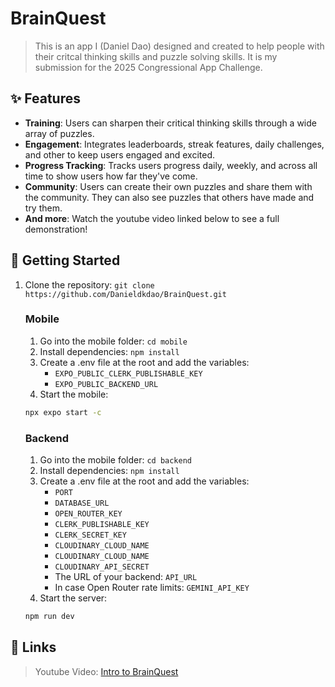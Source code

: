 # BrainQuest

> This is an app I (Daniel Dao) designed and created to help people with their critcal thinking skills and puzzle solving skills. It is my submission for the 2025 Congressional App Challenge.

## ✨ Features

* **Training**: Users can sharpen their critical thinking skills through a wide array of puzzles.
* **Engagement**: Integrates leaderboards, streak features, daily challenges, and other to keep users engaged and excited.
* **Progress Tracking**: Tracks users progress daily, weekly, and across all time to show users how far they've come.
* **Community**: Users can create their own puzzles and share them with the community. They can also see puzzles that others have made and try them.
* **And more**: Watch the youtube video linked below to see a full demonstration!

## 🚀 Getting Started

1. Clone the repository: `git clone https://github.com/Danieldkdao/BrainQuest.git`
   ### Mobile
   1. Go into the mobile folder: `cd mobile`
   2. Install dependencies: `npm install`
   3. Create a .env file at the root and add the variables:
      - `EXPO_PUBLIC_CLERK_PUBLISHABLE_KEY`
      - `EXPO_PUBLIC_BACKEND_URL`
   4. Start the mobile:
   ```bash
   npx expo start -c
   ```
   ### Backend
   1. Go into the mobile folder: `cd backend`
   2. Install dependencies: `npm install`
   3. Create a .env file at the root and add the variables:
      - `PORT`
      - `DATABASE_URL`
      - `OPEN_ROUTER_KEY`
      - `CLERK_PUBLISHABLE_KEY`
      - `CLERK_SECRET_KEY`
      - `CLOUDINARY_CLOUD_NAME`
      - `CLOUDINARY_CLOUD_NAME`
      - `CLOUDINARY_API_SECRET`
      - The URL of your backend: `API_URL`
      - In case Open Router rate limits: `GEMINI_API_KEY`
   4. Start the server:
   ```bash
   npm run dev
   ```
   
## 🔗 Links

> Youtube Video: [Intro to BrainQuest](https://www.youtube.com/watch?v=yVew4DAWAns)
